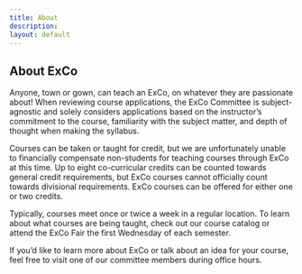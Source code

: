 ```yaml
---
title: About
description:
layout: default
---
```

## About ExCo

<p style="text-align: left">Anyone, town or gown, can teach an ExCo, on whatever they are passionate about! When reviewing course applications, the ExCo Committee is subject-agnostic and solely considers applications based on the instructor’s commitment to the course, familiarity with the subject matter, and depth of thought when making the syllabus.</p>

<p style="text-align: left">Courses can be taken or taught for credit, but we are unfortunately unable to financially compensate non-students for teaching courses through ExCo at this time. Up to eight co-curricular credits can be counted towards general credit requirements, but ExCo courses cannot officially count towards divisional requirements. ExCo courses can be offered for either one or two credits.</p>

<p style="text-align: left">Typically, courses meet once or twice a week in a regular location. To learn about what courses are being taught, check out our course catalog or attend the ExCo Fair the first Wednesday of each semester.</p>

<p style="text-align: left">If you’d like to learn more about ExCo or talk about an idea for your course, feel free to visit one of our committee members during office hours.</p>
